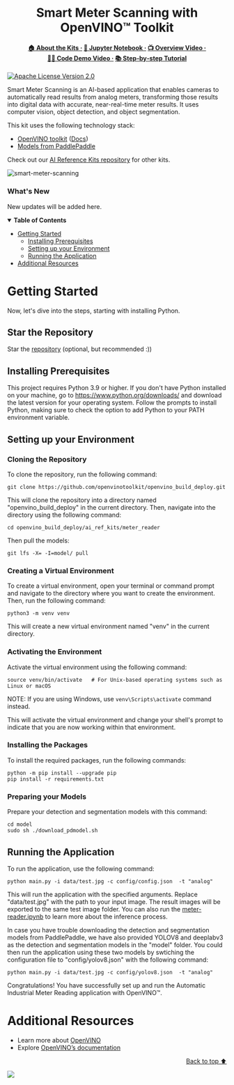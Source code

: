 <div id="top" align="center">
  <h1>Smart Meter Scanning with OpenVINO™ Toolkit</h1>
  <h4>
    <a href="https://www.intel.com/content/www/us/en/developer/topic-technology/edge-5g/open-potential.html">🏠&nbsp;About&nbsp;the&nbsp;Kits&nbsp;·</a>
    <a href="https://github.com/openvinotoolkit/openvino_notebooks/blob/recipes/notebooks/203-meter-reader/203-meter-reader.ipynb">📔&nbsp;Jupyter&nbsp;Notebook&nbsp;·</a>
    <a href="https://www.youtube.com/watch?v=y2xCZYe8GAQ">📺&nbsp;Overview&nbsp;Video&nbsp;·</a>
    <a href="https://www.youtube.com/watch?v=9jcFGzFjHXo">👨‍💻&nbsp;Code&nbsp;Demo&nbsp;Video&nbsp;·</a>
    <a href="https://www.intel.com/content/www/us/en/developer/articles/training/create-smart-meter-scanning.html">📚&nbsp;Step&#8209;by&#8209;step&nbsp;Tutorial</a>
  </h4>
</div>

[![Apache License Version 2.0](https://img.shields.io/badge/license-Apache_2.0-green.svg)](https://github.com/openvinotoolkit/openvino_build_deploy/blob/master/LICENSE.txt)

Smart Meter Scanning is an AI-based application that enables cameras to automatically read results from analog meters, transforming those results into digital data with accurate, near-real-time meter results. It uses computer vision, object detection, and object segmentation.

This kit uses the following technology stack:
- [OpenVINO toolkit](https://www.intel.com/content/www/us/en/developer/tools/openvino-toolkit/overview.html) ([Docs](https://docs.openvino.ai/))
- [Models from PaddlePaddle](https://github.com/PaddlePaddle)

Check out our [AI Reference Kits repository](/) for other kits.

![smart-meter-scanning](https://github.com/openvinotoolkit/openvino_notebooks/assets/138901786/0136d123-15c9-4696-bf4d-b169b3c7db4d)

### What's New

New updates will be added here.

<details open><summary><b>Table of Contents</b></summary>
  
- [Getting Started](#getting-started)
  - [Installing Prerequisites](#installing-prerequisites)
  - [Setting up your Environment](#setting-up-your-environment)
  - [Running the Application](#running-the-application)
- [Additional Resources](#additional-resources)

</details>

# Getting Started

Now, let's dive into the steps, starting with installing Python. 

## Star the Repository

Star the [repository](https://github.com/openvinotoolkit/openvino_build_deploy) (optional, but recommended :))

## Installing Prerequisites

This project requires Python 3.9 or higher. If you don't have Python installed on your machine, go to https://www.python.org/downloads/ and download the latest version for your operating system. Follow the prompts to install Python, making sure to check the option to add Python to your PATH environment variable.

## Setting up your Environment

### Cloning the Repository

To clone the repository, run the following command:

```shell
git clone https://github.com/openvinotoolkit/openvino_build_deploy.git
```

This will clone the repository into a directory named "openvino_build_deploy" in the current directory. Then, navigate into the directory using the following command:

```shell
cd openvino_build_deploy/ai_ref_kits/meter_reader
```

Then pull the models:

```shell
git lfs -X= -I=model/ pull
```

### Creating a Virtual Environment

To create a virtual environment, open your terminal or command prompt and navigate to the directory where you want to create the environment. Then, run the following command:

```shell
python3 -m venv venv
```
This will create a new virtual environment named "venv" in the current directory.

### Activating the Environment

Activate the virtual environment using the following command:

```shell
source venv/bin/activate   # For Unix-based operating systems such as Linux or macOS
```

NOTE: If you are using Windows, use `venv\Scripts\activate` command instead.

This will activate the virtual environment and change your shell's prompt to indicate that you are now working within that environment.

### Installing the Packages

To install the required packages, run the following commands:

```shell
python -m pip install --upgrade pip 
pip install -r requirements.txt
```

### Preparing your Models 

Prepare your detection and segmentation models with this command: 
```shell
cd model
sudo sh ./download_pdmodel.sh
```

## Running the Application

To run the application, use the following command:

```shell
python main.py -i data/test.jpg -c config/config.json  -t "analog"
```

This will run the application with the specified arguments. Replace "data/test.jpg" with the path to your input image.
The result images will be exported to the same test image folder. You can also run the [meter-reader.ipynb](https://github.com/openvinotoolkit/openvino_notebooks/tree/latest/notebooks/meter-reader) to learn more about the inference process.

In case you have trouble downloading the detection and segmentation models from PaddlePaddle, we have also provided YOLOV8 and deeplabv3 as the detection and segmentation models in the "model" folder. You could then run the application using these two models by swtiching the configuration file to "config/yolov8.json" with the following command:

```shell
python main.py -i data/test.jpg -c config/yolov8.json  -t "analog"
```

Congratulations! You have successfully set up and run the Automatic Industrial Meter Reading application with OpenVINO™.

# Additional Resources
- Learn more about [OpenVINO](https://www.intel.com/content/www/us/en/developer/tools/openvino-toolkit/overview.html)
- Explore [OpenVINO’s documentation](https://docs.openvino.ai/2023.0/home.html)

<p align="right"><a href="#top">Back to top ⬆️</a></p>

[//]: # (telemetry pixel)
<img referrerpolicy="no-referrer-when-downgrade" src="https://static.scarf.sh/a.png?x-pxid=7003a37c-568d-40a5-9718-0d021d8589ca&project=ai_ref_kits/meter_reader&file=README.md" />
